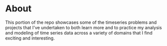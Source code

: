 # About

This portion of the repo showcases some of the timeseries problems and projects that I've undertaken to both learn more and to practice my analysis and modeling of time series data across a variety of domains that I find exciting and interesting.